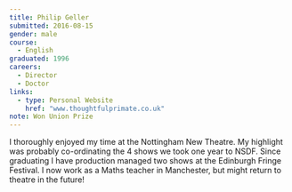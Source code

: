 ```yaml
---
title: Philip Geller
submitted: 2016-08-15
gender: male
course:
  - English
graduated: 1996
careers:
  - Director
  - Doctor
links:
  - type: Personal Website
    href: "www.thoughtfulprimate.co.uk"
note: Won Union Prize
---
```


I thoroughly enjoyed my time at the Nottingham New Theatre. My highlight was probably co-ordinating the 4 shows we took one year to NSDF. Since graduating I have production managed two shows at the Edinburgh Fringe Festival. I now work as a Maths teacher in Manchester, but might return to theatre in the future!
